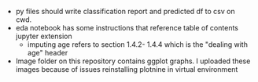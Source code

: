 + py files should write classification report and predicted df to csv on cwd.
+ eda notebook has some instructions that reference table of contents jupyter extension
  + imputing age refers to section 1.4.2- 1.4.4 which is the "dealing with age" header
+ Image folder on this repository contains ggplot graphs.  I uploaded these images because of issues reinstalling plotnine in virtual environment 




